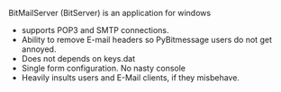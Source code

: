 BitMailServer (BitServer) is an application for windows

* supports POP3 and SMTP connections.
* Ability to remove E-mail headers so PyBitmessage users do not get annoyed.
* Does not depends on keys.dat
* Single form configuration. No nasty console
* Heavily insults users and E-Mail clients, if they misbehave.
